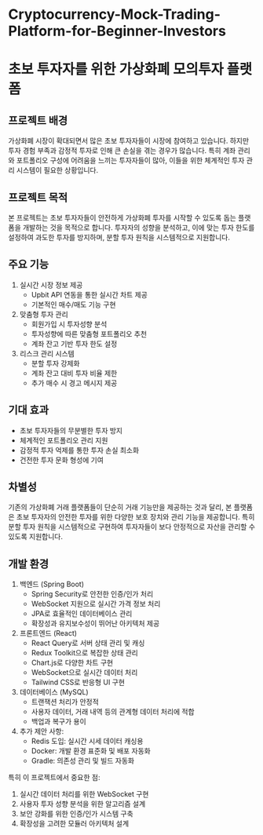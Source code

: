 # Cryptocurrency-Mock-Trading-Platform-for-Beginner-Investors

# 초보 투자자를 위한 가상화폐 모의투자 플랫폼

## 프로젝트 배경

가상화폐 시장이 확대되면서 많은 초보 투자자들이 시장에 참여하고 있습니다. 하지만 투자 경험 부족과 감정적 투자로 인해 큰 손실을 겪는 경우가 많습니다. 특히 계좌 관리와 포트폴리오 구성에 어려움을 느끼는 투자자들이 많아, 이들을 위한 체계적인 투자 관리 시스템이 필요한 상황입니다.

## 프로젝트 목적

본 프로젝트는 초보 투자자들이 안전하게 가상화폐 투자를 시작할 수 있도록 돕는 플랫폼을 개발하는 것을 목적으로 합니다. 투자자의 성향을 분석하고, 이에 맞는 투자 한도를 설정하여 과도한 투자를 방지하며, 분할 투자 원칙을 시스템적으로 지원합니다.

## 주요 기능

1. 실시간 시장 정보 제공
    - Upbit API 연동을 통한 실시간 차트 제공
    - 기본적인 매수/매도 기능 구현
2. 맞춤형 투자 관리
    - 회원가입 시 투자성향 분석
    - 투자성향에 따른 맞춤형 포트폴리오 추천
    - 계좌 잔고 기반 투자 한도 설정
3. 리스크 관리 시스템
    - 분할 투자 강제화
    - 계좌 잔고 대비 투자 비율 제한
    - 추가 매수 시 경고 메시지 제공

## 기대 효과

- 초보 투자자들의 무분별한 투자 방지
- 체계적인 포트폴리오 관리 지원
- 감정적 투자 억제를 통한 투자 손실 최소화
- 건전한 투자 문화 형성에 기여

## 차별성

기존의 가상화폐 거래 플랫폼들이 단순히 거래 기능만을 제공하는 것과 달리, 본 플랫폼은 초보 투자자의 안전한 투자를 위한 다양한 보호 장치와 관리 기능을 제공합니다. 특히 분할 투자 원칙을 시스템적으로 구현하여 투자자들이 보다 안정적으로 자산을 관리할 수 있도록 지원합니다.

## 개발 환경

1. 백엔드 (Spring Boot)
    - Spring Security로 안전한 인증/인가 처리
    - WebSocket 지원으로 실시간 가격 정보 처리
    - JPA로 효율적인 데이터베이스 관리
    - 확장성과 유지보수성이 뛰어난 아키텍처 제공
2. 프론트엔드 (React)
    - React Query로 서버 상태 관리 및 캐싱
    - Redux Toolkit으로 복잡한 상태 관리
    - Chart.js로 다양한 차트 구현
    - WebSocket으로 실시간 데이터 처리
    - Tailwind CSS로 반응형 UI 구현
3. 데이터베이스 (MySQL)
    - 트랜잭션 처리가 안정적
    - 사용자 데이터, 거래 내역 등의 관계형 데이터 처리에 적합
    - 백업과 복구가 용이
4. 추가 제안 사항:
    - Redis 도입: 실시간 시세 데이터 캐싱용
    - Docker: 개발 환경 표준화 및 배포 자동화
    - Gradle: 의존성 관리 및 빌드 자동화

특히 이 프로젝트에서 중요한 점:

1. 실시간 데이터 처리를 위한 WebSocket 구현
2. 사용자 투자 성향 분석을 위한 알고리즘 설계
3. 보안 강화를 위한 인증/인가 시스템 구축
4. 확장성을 고려한 모듈러 아키텍처 설계

